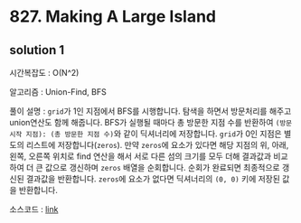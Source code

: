 # 827. Making A Large Island

## solution 1

시간복잡도 : O(N^2)

알고리즘 : Union-Find, BFS

풀이 설명 : `grid`가 1인 지점에서 BFS를 시행합니다. 탐색을 하면서 방문처리를 해주고 union연산도 함께 해줍니다. BFS가 실행될 때마다 총 방문한 지점 수를 반환하여 `(방문 시작 지점): (총 방문한 지점 수)`와 같이 딕셔너리에 저장합니다. `grid`가 0인 지점은 별도의 리스트에 저장합니다(`zeros`). 만약 `zeros`에 요소가 있다면 해당 지점의 위, 아래, 왼쪽, 오른쪽 위치로 find 연산을 해서 서로 다른 섬의 크기를 모두 더해 결과값과 비교하여 더 큰 값으로 갱신하며 `zeros` 배열을 순회합니다. 순회가 완료되면 최종적으로 갱신된 결과값을 반환합니다. `zeros`에 요소가 없다면 딕셔너리의 `(0, 0)` 키에 저장된 값을 반환합니다.

소스코드 : [link](./827-yongjoonseo.py)

